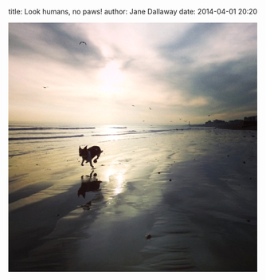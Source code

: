 
title: Look humans, no paws!
author: Jane Dallaway
date: 2014-04-01 20:20

<div><a href="/media/tp_IMG_20140401_201559.jpg"><img src="/media/tp_thumb_IMG_20140401_201559.jpg" width="500" height="500"/></a></div>


  
      